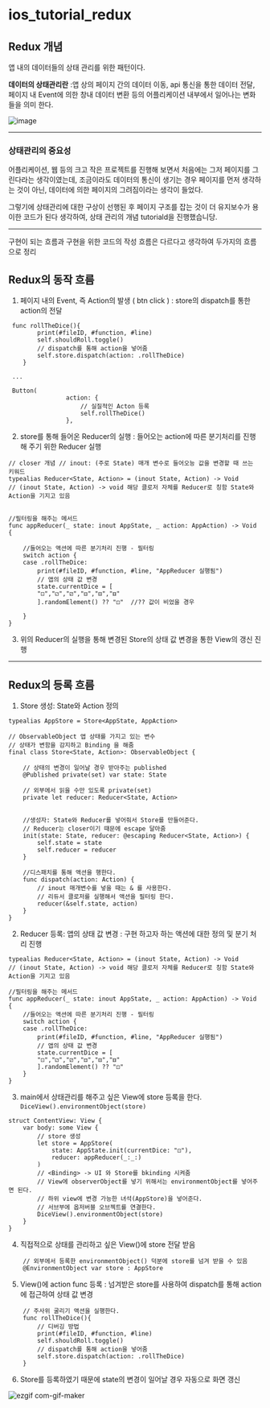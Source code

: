 # ios_tutorial_redux 

## Redux 개념

앱 내의 데이터들의 상태 관리를 위한 패턴이다. 



**데이터의 상태관리란**
:앱 상의 페이지 간의 데이터 이동, api 통신을 통한 데이터 전달, 페이지 내 Event에 의한 창내 데이터 변환 등의 어플리케이션 내부에서 일어나는
변화들을 의미 한다. 


![image](https://user-images.githubusercontent.com/67617819/124408965-58c93380-dd82-11eb-8ce9-8b17c80c5d25.png)


---
### 상태관리의 중요성

어플리케이션, 웹 등의 크고 작은 프로젝트를 진행해 보면서 처음에는 그저 페이지를 그린다라는 생각이였는데, 조금이라도 데이터의 통신이 생기는 경우 페이지를 먼저 생각하는 것이 아닌, 데이터에 의한 페이지의 그려짐이라는 생각이 들었다.

그렇기에 상태관리에 대한 구상이 선행된 후 페이지 구조를 잡는 것이 더 유지보수가 용이한 코드가 된다 생각하여, 상태 관리의 개념 tutoriald을 진행했습니당.

---

구현이 되는 흐름과 구현을 위한 코드의 작성 흐름은 다르다고 생각하여 두가지의 흐름으로 정리


## Redux의 동작 흐름

1. 페이지 내의 Event, 즉 Action의 발생 ( btn click )
  : store의 dispatch를 통한 action의 전달
```
 func rollTheDice(){
        print(#fileID, #function, #line)
        self.shouldRoll.toggle()
        // dispatch를 통해 action을 넣어줌
        self.store.dispatch(action: .rollTheDice)
    }
    
 ...
 
 Button(
                action: {            
                    // 실질적인 Acton 등록
                    self.rollTheDice()  
                },
```
2. store를 통해 들어온 Reducer의 실행
  : 들어오는 action에 따른 분기처리를 진행해 주기 위한 Reducer 실행

```
// closer 개념 // inout: (주로 State) 매개 변수로 들어오능 값을 변경할 때 쓰는 키워드
typealias Reducer<State, Action> = (inout State, Action) -> Void
// (inout State, Action) -> void 해당 클로저 자체를 Reducer로 칭함 State와 Action을 기지고 있음


//필터링을 해주는 메서드
func appReducer(_ state: inout AppState, _ action: AppAction) -> Void {
    
    //들어오는 액션에 따른 분기처리 진행 - 필터링
    switch action {
    case .rollTheDice:
        print(#fileID, #function, #line, "AppReducer 실행됨")
        // 앱의 상태 값 변경
        state.currentDice = [
        "⚀","⚁","⚂","⚃","⚄","⚅"
        ].randomElement() ?? "⚀"  //?? 값이 비었을 경우
   
    }
}

```


3. 위의 Reducer의 실행을 통해 변경된 Store의 상태 값 변경을 통한 View의 갱신 진행


---
## Redux의 등록 흐름

1. Store 생성: State와 Action 정의 

```
typealias AppStore = Store<AppState, AppAction>

// ObservableObject 앱 상태를 가지고 있는 변수
// 상태가 변함을 감지하고 Binding 을 해줌
final class Store<State, Action>: ObservableObject {
    
    // 상태의 변경이 일어날 경우 받아주는 published
    @Published private(set) var state: State
    
    // 외부에서 읽을 수만 있도록 private(set)
    private let reducer: Reducer<State, Action>
    
    
    //생성자: State와 Reducer를 넣어줘서 Store를 만들어준다.
    // Reducer는 closer이기 때문에 escape 달아줌
    init(state: State, reducer: @escaping Reducer<State, Action>) {
        self.state = state
        self.reducer = reducer
    }
    
    //디스패치를 통해 액션을 행한다.
    func dispatch(action: Action) {
        // inout 매개변수를 넣을 때는 & 를 사용한다.
        // 리듀서 클로저를 실행해서 액션을 필터링 한다.
        reducer(&self.state, action)
    }
}
```

2. Reducer 등록: 앱의 상태 값 변경
  : 구현 하고자 하는 액션에 대한 정의 및 분기 처리 진행

```
typealias Reducer<State, Action> = (inout State, Action) -> Void
// (inout State, Action) -> void 해당 클로저 자체를 Reducer로 칭함 State와 Action을 기지고 있음

//필터링을 해주는 메서드
func appReducer(_ state: inout AppState, _ action: AppAction) -> Void {
    //들어오는 액션에 따른 분기처리 진행 - 필터링
    switch action {
    case .rollTheDice:
        print(#fileID, #function, #line, "AppReducer 실행됨")
        // 앱의 상태 값 변경
        state.currentDice = [
        "⚀","⚁","⚂","⚃","⚄","⚅"
        ].randomElement() ?? "⚀" 
    }
}
```
 

3. main에서 상태관리를 해주고 싶은 View에 store 등록을 한다. 
  `DiceView().environmentObject(store)`

```
struct ContentView: View {
    var body: some View {
        // store 생성
        let store = AppStore(
            state: AppState.init(currentDice: "⚀"),
            reducer: appReducer(_:_:)
        )
        // <Binding> -> UI 와 Store를 bkinding 시켜줌
        // View에 observerObject를 넣기 위해서는 environmentObject를 넣어주면 된다.
        // 하위 view에 변경 가능한 녀석(AppStore)을 넣어준다.
        // 서브부에 옵저버블 오브젝트를 연결한다.
        DiceView().environmentObject(store)
    }
}
```

4. 직접적으로 상태를 관리하고 싶은 View()에 store 전달 받음

```
    // 외부에서 등록한 environmentObject() 덕분에 store를 넘겨 받을 수 있음
    @EnvironmentObject var store : AppStore
```

5. View()에 action func 등록
  : 넘겨받은 store를 사용하여 dispatch를 통해 action에 접근하여 상태 값 변경
```
    // 주사위 굴리기 액션을 실행한다.
    func rollTheDice(){
        // 디버깅 방법
        print(#fileID, #function, #line)
        self.shouldRoll.toggle()
        // dispatch를 통해 action을 넣어줌
        self.store.dispatch(action: .rollTheDice)
    }
```

6. Store를 등록하였기 때문에 state의 변경이 일어날 경우 자동으로 화면 갱신


![ezgif com-gif-maker](https://user-images.githubusercontent.com/67617819/124414203-2ffa6b80-dd8d-11eb-8115-e7750717b638.gif)

